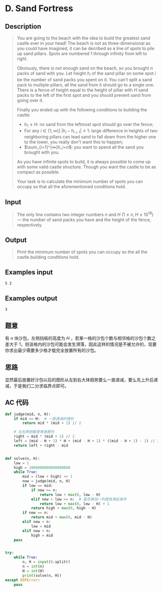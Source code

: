 # D. Sand Fortress

## **Description**

> You are going to the beach with the idea to build the greatest sand castle ever in your head! The beach is not as three-dimensional as you could have imagined, it can be decribed as a line of spots to pile up sand pillars. Spots are numbered 1 through infinity from left to right.
>
> Obviously, there is not enough sand on the beach, so you brought $n$ packs of sand with you. Let height $h_i$ of the sand pillar on some spot $i$ be the number of sand packs you spent on it. You can't split a sand pack to multiple pillars, all the sand from it should go to a single one. There is a fence of height equal to the height of pillar with $H$ sand packs to the left of the first spot and you should prevent sand from going over it.
>
> Finally you ended up with the following conditions to building the castle:
>
> - $h_1 ≤ H$: no sand from the leftmost spot should go over the fence;
> - For any $i\in[1,∞)]$ $|h_i - h_{i + 1}| ≤ 1$: large difference in heights of two neighboring pillars can lead sand to fall down from the higher one to the lower, you really don't want this to happen;
> - $\sum_{i=1}^{∞}h_i=n$: you want to spend all the sand you brought with you.
>
> As you have infinite spots to build, it is always possible to come up with some valid castle structure. Though you want the castle to be as compact as possible.
>
> Your task is to calculate the minimum number of spots you can occupy so that all the aforementioned conditions hold.



## **Input**

> The only line contains two integer numbers $n$ and $H~(1 ≤ n, H ≤ 10^{18})$ — the number of sand packs you have and the height of the fence, respectively.



## **Output**

> Print the minimum number of spots you can occupy so the all the castle building conditions hold.



## **Examples input**

    5 2



## **Examples output**

    3



## **题意**

有 $n$ 块沙包，左侧挡板的高度为 $H$ ，若某一格的沙包个数与相邻格的沙包个数之差大于 1，则该格内的沙包可能会发生滑落，因此这样的情况是不被允许的，现要你求出最少需要多少格才能完全放置所有的沙包。



## **思路**

显然最后放置好沙包以后的图形从左到右大体趋势要么一直递减，要么先上升后递减，于是我们二分求临界点即可。



## **AC 代码**

```python
def judge(mid, n, H):
    if mid <= H:  # 一直递减的情形
        return mid * (mid + 1) // 2

    # 左右两侧都是等差数列
    right = mid * (mid + 1) // 2
    left = (mid - H + 1) * H + (mid - H + 1) * ((mid - H + 1) - 1) // 2
    return left + right - mid


def solve(n, H):
    low = 1
    high = 1000000000000000000
    while True:
        mid = (low + high) >> 1
        now = judge(mid, n, H)
        if low == mid:
            if now >= n:
                return low + max(0, low - H)
            elif now + low >= n:  # 能否再加一列使其满足条件
                return low + max(0, low - H) + 1
            return high + max(0, high - H)
        if now == n:
            return mid + max(0, mid - H)
        elif now < n:
            low = mid
        elif now > n:
            high = mid
    pass


try:
    while True:
        n, H = input().split()
        n = int(n)
        H = int(H)
        print(solve(n, H))
except EOFError:
    pass
```

